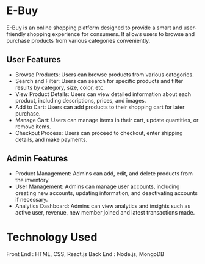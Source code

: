 # E-Buy
E-Buy is an online shopping platform designed to provide a smart and user-friendly shopping experience for consumers. It allows users to browse and purchase products from various categories conveniently.

## User Features
- Browse Products: Users can browse products from various categories.
- Search and Filter: Users can search for specific products and filter results by category, size, color, etc.
- View Product Details: Users can view detailed information about each product, including descriptions, prices, and images.
- Add to Cart: Users can add products to their shopping cart for later purchase.
- Manage Cart: Users can manage items in their cart, update quantities, or remove items.
- Checkout Process: Users can proceed to checkout, enter shipping details, and make payments.

## Admin Features
- Product Management: Admins can add, edit, and delete products from the inventory.
- User Management: Admins can manage user accounts, including creating new accounts, updating information, and deactivating accounts if necessary.
- Analytics Dashboard: Admins can view analytics and insights such as active user, revenue, new member joined and latest transactions made.
  
# Technology Used
Front End : HTML, CSS, React.js
Back End : Node.js, MongoDB


 
 

